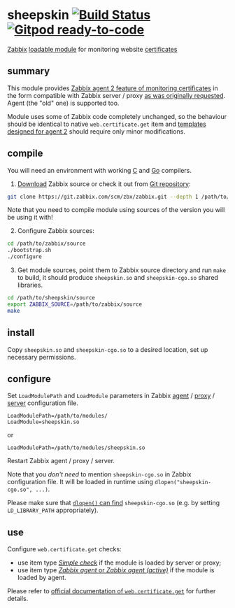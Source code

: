 # sheepskin [![Build Status](https://app.travis-ci.com/i-ky/sheepskin.svg?branch=main)](https://app.travis-ci.com/i-ky/sheepskin) [![Gitpod ready-to-code](https://img.shields.io/badge/Gitpod-ready--to--code-blue?logo=gitpod)](https://gitpod.io/#https://github.com/i-ky/sheepskin)

[Zabbix](http://www.zabbix.com)
[loadable module](https://www.zabbix.com/documentation/current/manual/config/items/loadablemodules)
for monitoring
website
[certificates](https://en.wikipedia.org/wiki/Public_key_certificate)

## summary

This module provides
[Zabbix agent 2 feature of monitoring certificates](https://support.zabbix.com/browse/ZBXNEXT-6708)
in the form compatible with Zabbix server / proxy
[as was originally requested](https://support.zabbix.com/browse/ZBXNEXT-5931).
Agent (the "old" one) is supported too.

Module uses some of Zabbix code completely unchanged,
so the behaviour should be identical to native `web.certificate.get` item and
[templates designed for agent 2](https://git.zabbix.com/projects/ZBX/repos/zabbix/browse/templates/app/certificate_agent2)
should require only minor modifications.

## compile

You will need an environment with working
[C](https://en.wikipedia.org/wiki/List_of_compilers#C_compilers)
and
[Go](https://golang.org/doc/install)
compilers.

1. [Download](https://www.zabbix.com/download_sources)
Zabbix source or check it out from
[Git repository](https://git.zabbix.com/):
```bash
git clone https://git.zabbix.com/scm/zbx/zabbix.git --depth 1 /path/to/zabbix/source
```
Note that you need to compile module using sources of the version you will be using it with!

2. Configure Zabbix sources:
```bash
cd /path/to/zabbix/source
./bootstrap.sh
./configure
```

3. Get module sources,
point them to Zabbix source directory
and run `make` to build,
it should produce `sheepskin.so` and `sheepskin-cgo.so` shared libraries.
```bash
cd /path/to/sheepskin/source
export ZABBIX_SOURCE=/path/to/zabbix/source
make
```

## install

Copy `sheepskin.so` and `sheepskin-cgo.so` to a desired location, set up necessary permissions.

## configure

Set `LoadModulePath` and `LoadModule` parameters in Zabbix
[agent](https://www.zabbix.com/documentation/current/manual/appendix/config/zabbix_agentd) /
[proxy](https://www.zabbix.com/documentation/current/manual/appendix/config/zabbix_proxy) /
[server](https://www.zabbix.com/documentation/current/manual/appendix/config/zabbix_server)
configuration file.
```
LoadModulePath=/path/to/modules/
LoadModule=sheepskin.so
```
or
```
LoadModulePath=/path/to/modules/sheepskin.so
```
Restart Zabbix agent / proxy / server.

Note that you _don't need_ to mention `sheepskin-cgo.so` in Zabbix configuration file.
It will be loaded in runtime using `dlopen("sheepskin-cgo.so", ...)`.

Please make sure that
[`dlopen()` can find](https://man7.org/linux/man-pages/man3/dlopen.3.html)
`sheepskin-cgo.so` (e.g. by setting `LD_LIBRARY_PATH` appropriately).

## use

Configure `web.certificate.get` checks:
* use item type
[_Simple check_](https://www.zabbix.com/documentation/current/manual/config/items/itemtypes/simple_checks)
if the module is loaded by server or proxy;
* use item type
[_Zabbix agent_ or _Zabbix agent (active)_](https://www.zabbix.com/documentation/current/manual/config/items/itemtypes/zabbix_agent)
if the module is loaded by agent.

Please refer to
[official documentation of `web.certificate.get`](https://www.zabbix.com/documentation/current/manual/config/items/itemtypes/zabbix_agent/zabbix_agent2?s%5B%5D=web.certificate.get)
for further details.
